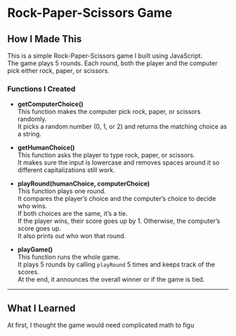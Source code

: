 # Rock-Paper-Scissors Game

## How I Made This

This is a simple Rock-Paper-Scissors game I built using JavaScript.  
The game plays 5 rounds. Each round, both the player and the computer pick either rock, paper, or scissors.

### Functions I Created

- **getComputerChoice()**  
  This function makes the computer pick rock, paper, or scissors randomly.  
  It picks a random number (0, 1, or 2) and returns the matching choice as a string.

- **getHumanChoice()**  
  This function asks the player to type rock, paper, or scissors.  
  It makes sure the input is lowercase and removes spaces around it so different capitalizations still work.

- **playRound(humanChoice, computerChoice)**  
  This function plays one round.  
  It compares the player’s choice and the computer’s choice to decide who wins.  
  If both choices are the same, it’s a tie.  
  If the player wins, their score goes up by 1. Otherwise, the computer’s score goes up.  
  It also prints out who won that round.

- **playGame()**  
  This function runs the whole game.  
  It plays 5 rounds by calling `playRound` 5 times and keeps track of the scores.  
  At the end, it announces the overall winner or if the game is tied.

---

## What I Learned

At first, I thought the game would need complicated math to figu
